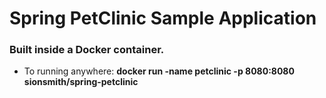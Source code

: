 # Spring PetClinic Sample Application

### Built inside a Docker container.

- To running anywhere: <b>docker run -name petclinic -p 8080:8080 sionsmith/spring-petclinic</b>
